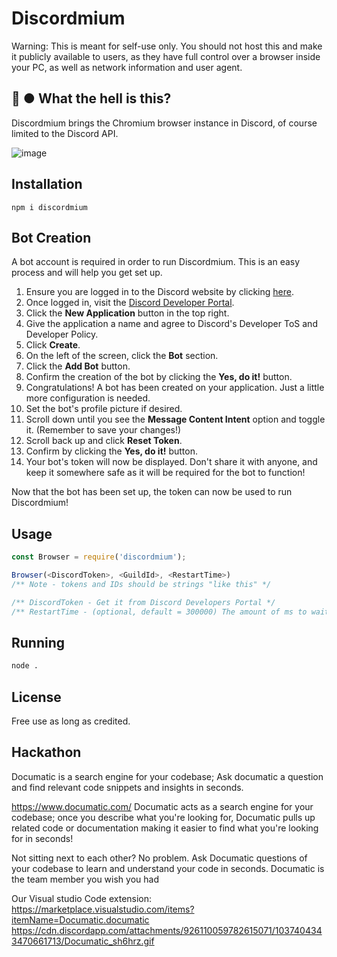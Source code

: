 # Discordmium

Warning: This is meant for self-use only. You should not host this and make it publicly available to users, as they have full control over a browser inside your PC, as well as network information and user agent.

## 🤨 ● What the hell is this?
Discordmium brings the Chromium browser instance in Discord, of course limited to the Discord API.

![image](https://user-images.githubusercontent.com/69168154/210166179-4cda39b1-a191-4dd0-85bd-51b12c670942.png)

## Installation

```shell
npm i discordmium
```

## Bot Creation
A bot account is required in order to run Discordmium. This is an easy process and will help you get set up.

1. Ensure you are logged in to the Discord website by clicking [here](https://discord.com/app).
2. Once logged in, visit the [Discord Developer Portal](https://discord.com/developers/applications).
3. Click the **New Application** button in the top right.
4. Give the application a name and agree to Discord's Developer ToS and Developer Policy.
5. Click **Create**.
6. On the left of the screen, click the **Bot** section.
7. Click the **Add Bot** button.
8. Confirm the creation of the bot by clicking the **Yes, do it!** button.
9. Congratulations! A bot has been created on your application. Just a little more configuration is needed.
10. Set the bot's profile picture if desired.
11. Scroll down until you see the **Message Content Intent** option and toggle it. (Remember to save your changes!)
12. Scroll back up and click **Reset Token**.
13. Confirm by clicking the **Yes, do it!** button.
14. Your bot's token will now be displayed. Don't share it with anyone, and keep it somewhere safe as it will be required for the bot to function!

Now that the bot has been set up, the token can now be used to run Discordmium!

## Usage

```javascript
const Browser = require('discordmium');

Browser(<DiscordToken>, <GuildId>, <RestartTime>)
/** Note - tokens and IDs should be strings "like this" */

/** DiscordToken - Get it from Discord Developers Portal */
/** RestartTime - (optional, default = 300000) The amount of ms to wait to restart the current browser and let other users run the command again */
```

## Running

```bash
node .
```

## License
Free use as long as credited.

## Hackathon
Documatic is a search engine for your codebase; Ask documatic a question and find relevant code snippets and insights in seconds.

https://www.documatic.com/
Documatic acts as a search engine for your codebase; once you describe what you're looking for, Documatic pulls up related code or documentation making it easier to find what you're looking for in seconds!

Not sitting next to each other? No problem. Ask Documatic questions of your codebase to learn and understand your code in seconds. Documatic is the team member you wish you had

Our Visual studio Code extension: https://marketplace.visualstudio.com/items?itemName=Documatic.documatic
https://cdn.discordapp.com/attachments/926110059782615071/1037404343470661713/Documatic_sh6hrz.gif
